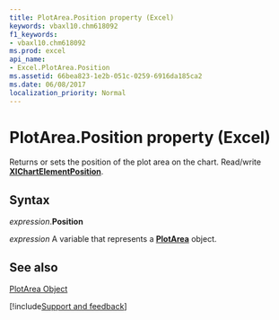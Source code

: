 ```yaml
---
title: PlotArea.Position property (Excel)
keywords: vbaxl10.chm618092
f1_keywords:
- vbaxl10.chm618092
ms.prod: excel
api_name:
- Excel.PlotArea.Position
ms.assetid: 66bea823-1e2b-051c-0259-6916da185ca2
ms.date: 06/08/2017
localization_priority: Normal
---
```



# PlotArea.Position property (Excel)

Returns or sets the position of the plot area on the chart. Read/write  **[XlChartElementPosition](Excel.XlChartElementPosition.md)**.


## Syntax

_expression_.**Position**

_expression_ A variable that represents a **[PlotArea](Excel.PlotArea(object).md)** object.


## See also


[PlotArea Object](Excel.PlotArea(object).md)

[!include[Support and feedback](~/includes/feedback-boilerplate.md)]